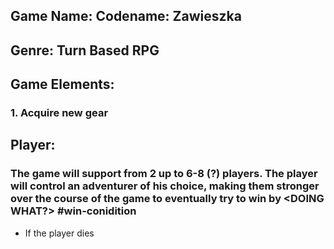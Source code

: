 
## **Game Name:** Codename: Zawieszka
## **Genre**: Turn Based RPG
## **Game Elements:**
### 1. Acquire new gear

## **Player:**
### The game will support from 2 up to 6-8 (?) players. The player will control an adventurer of his choice, making them stronger over the course of the game to eventually try to win by <DOING WHAT?> #win-conidition
- If the player dies 

